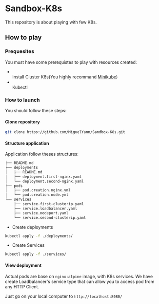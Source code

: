 # Sandbox-K8s

This repository is about playing with few K8s.

## How to play 

### Prequesites

You must have some prerequistes to play with resources created:

  * <br style="color: green">Install Cluster K8s</b>(You highly recommand [Minikube](https://kubernetes.io/fr/docs/setup/learning-environment/minikube/))
  * <br style="color: green">Kubectl</b>

### How to launch

You should follow these steps:

#### Clone repository
```sh
git clone https://github.com/MiguelYann/Sandbox-K8s.git
```

#### Structure application

Application follow theses structures:

```sh
├── README.md
├── deployments
│   ├── README.md
│   ├── deployment.first-nginx.yaml
│   └── deployment.second-nginx.yaml
├── pods
│   ├── pod.creation.nginx.yml
│   └── pod.creation.node.yml
└── services
    ├── service.first-clusterip.yaml
    ├── service.loadbalancer.yaml
    ├── service.nodeport.yaml
    └── service.second-clusterip.yaml
```

* Create deployments

```sh
kubectl apply -f ./deployments/
```

* Create Services

```sh
kubectl apply -f ./services/
```


#### View deployment

Actual pods are base on ``nginx:alpine`` image, with K8s services. We have create Loadbalancer's service type that can allow you to access pod from any HTTP Client.

Just go on your local computer to ``http://localhost:8080/``